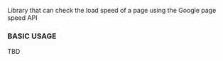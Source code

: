 Library that can check the load speed of a page using the Google page speed API

### BASIC USAGE ###

TBD